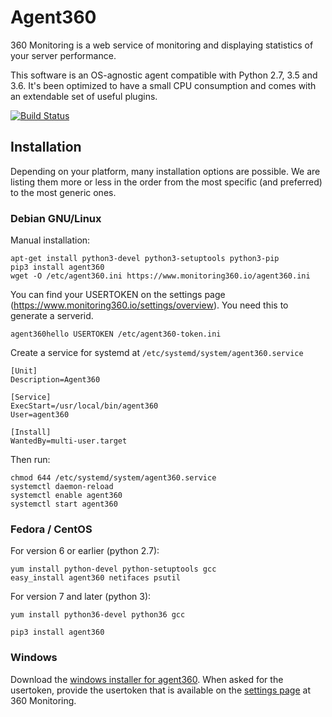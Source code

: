 Agent360
==============

360 Monitoring is a web service of monitoring and displaying statistics of
your server performance.

This software is an OS-agnostic agent compatible with Python 2.7, 3.5 and 3.6.
It's been optimized to have a small CPU consumption and comes with an
extendable set of useful plugins.

[![Build Status](https://github.com/plesk/agent360/workflows/Agent360-Test-And-Deploy/badge.svg?branch=master)](https://github.com/plesk/agent360/actions/workflows/test-and-deploy.yml)

Installation
------------

Depending on your platform, many installation options are possible. We
are listing them more or less in the order from the most specific (and
preferred) to the most generic ones.

### Debian GNU/Linux

Manual installation:
```
apt-get install python3-devel python3-setuptools python3-pip
pip3 install agent360
wget -O /etc/agent360.ini https://www.monitoring360.io/agent360.ini
```

You can find your USERTOKEN on the settings page (https://www.monitoring360.io/settings/overview). You need this to generate a serverid.

```
agent360hello USERTOKEN /etc/agent360-token.ini
```

Create a service for systemd at `/etc/systemd/system/agent360.service`
```
[Unit]
Description=Agent360

[Service]
ExecStart=/usr/local/bin/agent360
User=agent360

[Install]
WantedBy=multi-user.target
```
Then run:
```
chmod 644 /etc/systemd/system/agent360.service
systemctl daemon-reload
systemctl enable agent360
systemctl start agent360
```

### Fedora / CentOS

For version 6 or earlier (python 2.7):
```
yum install python-devel python-setuptools gcc
easy_install agent360 netifaces psutil
```

For version 7 and later (python 3):
```
yum install python36-devel python36 gcc
```

```
pip3 install agent360
```

### Windows

Download the [windows installer for agent360](https://www.monitoring360.io/windows/agent360-setup.exe).
When asked for the usertoken, provide the usertoken that is available on the [settings page](https://www.monitoring360.io/settings)
at 360 Monitoring.
